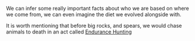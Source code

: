 We can infer some really important facts about who we are based on where we
come from, we can even imagine the diet we evolved alongside with.

It is worth mentioning that before big rocks, and spears, we would chase
animals to death in an act called [Endurance Hunting][1]

[1]: https://en.wikipedia.org/wiki/Persistence_hunting
